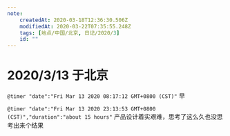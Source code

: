 ```yaml
---
note:
    createdAt: 2020-03-18T12:36:30.506Z
    modifiedAt: 2020-03-22T07:35:55.248Z
    tags: [地点/中国/北京, 日记/2020/3]
    id: ""
---
```

# 2020/3/13 于北京

`@timer "date":"Fri Mar 13 2020 08:17:12 GMT+0800 (CST)"`
早  

`@timer "date":"Fri Mar 13 2020 23:13:53 GMT+0800 (CST)","duration":"about 15 hours"`
产品设计着实艰难，思考了这么久也没思考出来个结果
